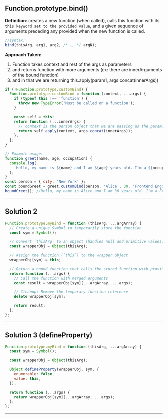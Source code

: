 ## Function.prototype.bind()

**Definition**: creates a new function (when called), calls this function with its `this keyword set to the provided value`, and a given sequence of arguments preceding any provided when the new function is called.

```js
//syntax:
bind(thisArg, arg1, arg2, /* …, */ argN);
```

<strong>Approach Taken:</strong>

1. Function takes context and rest of the args as parameters
2. and returns function with more arguments (ex: there are innerArguments of the bound function)
3. and in that we are returning this.apply(param1, args.concat(innerArgs))

```js
if (!Function.prototype.customBind) {
  Function.prototype.customBind = function (context, ...args) {
    if (typeof this !== 'function') {
      throw new TypeError('Must be called on a function');
    }

    const self = this;
    return function (...innerArgs) {
      // context is the person object that we are passing as the param1, innerArgs are the ones if you pass in the boundGreet, args are the ones you pass in greet.customBind(person, ....thisArgs)
      return self.apply(context, args.concat(innerArgs));
    };
  };
}

// Example usage:
function greet(name, age, occupation) {
  console.log(
    `Hello, my name is ${name} and I am ${age} years old. I'm a ${occupation} and I live in ${this.city}.`
  );
}
const person = { city: 'New York' };
const boundGreet = greet.customBind(person, 'Alice', 30, 'Frontend Engineer');
boundGreet(); //Hello, my name is Alice and I am 30 years old. I'm a Frontend Engineer and I live in New York.
```

----
## Solution 2 


```js
Function.prototype.myBind = function (thisArg, ...argArray) {
  // Create a unique Symbol to temporarily store the function
  const sym = Symbol();

  // Convert `thisArg` to an object (handles null and primitive values)
  const wrapperObj = Object(thisArg);

  // Assign the function (`this`) to the wrapper object
  wrapperObj[sym] = this;

  // Return a bound function that calls the stored function with provided arguments
  return function (...args) {
    // Call the function with merged arguments
    const result = wrapperObj[sym](...argArray, ...args);

    // Cleanup: Remove the temporary function reference
    delete wrapperObj[sym];

    return result;
  };
};
```

----

## Solution 3 (defineProperty)

```js
Function.prototype.myBind = function (thisArg, ...argArray) {
  const sym = Symbol();

  const wrapperObj = Object(thisArg);

  Object.defineProperty(wrapperObj, sym, {
    enumerable: false,
    value: this,
  });

  return function (...args) {
    return wrapperObj[sym](...argArray, ...args);
  };
};
```

----
